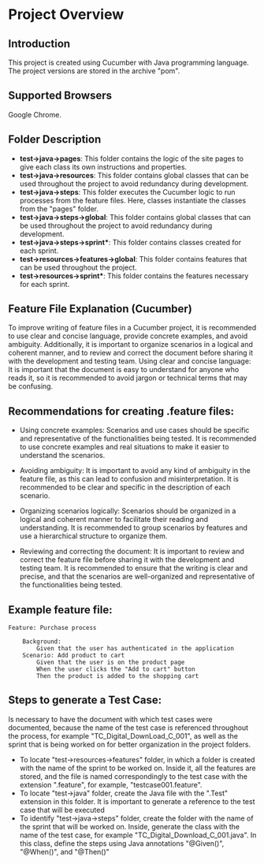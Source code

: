 # Project Overview

## Introduction
This project is created using Cucumber with Java programming language. The project versions are stored in the archive "pom".

## Supported Browsers
Google Chrome.

## Folder Description
- **test->java->pages**: This folder contains the logic of the site pages to give each class its own instructions and properties.
- **test->java->resources**: This folder contains global classes that can be used throughout the project to avoid redundancy during development.
- **test->java->steps**: This folder executes the Cucumber logic to run processes from the feature files. Here, classes instantiate the classes from the "pages" folder.
- **test->java->steps->global**: This folder contains global classes that can be used throughout the project to avoid redundancy during development.
- **test->java->steps->sprint\***: This folder contains classes created for each sprint.
- **test->resources->features->global**: This folder contains features that can be used throughout the project.
- **test->resources->sprint\***: This folder contains the features necessary for each sprint.

## Feature File Explanation (Cucumber)

To improve writing of feature files in a Cucumber project, it is recommended to use clear and concise language, provide concrete examples, and avoid ambiguity. Additionally, it is important to organize scenarios in a logical and coherent manner, and to review and correct the document before sharing it with the development and testing team.
Using clear and concise language: It is important that the document is easy to understand for anyone who reads it, so it is recommended to avoid jargon or technical terms that may be confusing.

## Recommendations for creating .feature files:

* Using concrete examples: Scenarios and use cases should be specific and representative of the functionalities being tested. It is recommended to use concrete examples and real situations to make it easier to understand the scenarios.

* Avoiding ambiguity: It is important to avoid any kind of ambiguity in the feature file, as this can lead to confusion and misinterpretation. It is recommended to be clear and specific in the description of each scenario.

* Organizing scenarios logically: Scenarios should be organized in a logical and coherent manner to facilitate their reading and understanding. It is recommended to group scenarios by features and use a hierarchical structure to organize them.

* Reviewing and correcting the document: It is important to review and correct the feature file before sharing it with the development and testing team. It is recommended to ensure that the writing is clear and precise, and that the scenarios are well-organized and representative of the functionalities being tested.

## Example feature file:

	Feature: Purchase process

		Background:
			Given that the user has authenticated in the application
		Scenario: Add product to cart
			Given that the user is on the product page
			When the user clicks the "Add to cart" button
			Then the product is added to the shopping cart

## Steps to generate a Test Case:
Is necessary to have the document with which test cases were documented, because the name of the test case is referenced throughout the process, for example "TC_Digital_DownLoad_C_001", as well as the sprint that is being worked on for better organization in the project folders.

* To locate "test->resources->features" folder, in which a folder is created with the name of the sprint to be worked on. Inside it, all the features are stored, and the file is named correspondingly to the test case with the extension ".feature", for example, "testcase001.feature".
* To locate "test->java" folder, create the Java file with the ".Test" extension in this folder. It is important to generate a reference to the test case that will be executed
* To identify "test->java->steps" folder, create the folder with the name of the sprint that will be worked on. Inside, generate the class with the name of the test case, for example "TC_Digital_Download_C_001.java". In this class, define the steps using Java annotations "@Given()", "@When()", and "@Then()"

